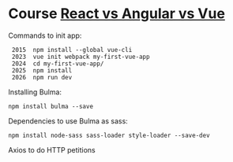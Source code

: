 # Course [React vs Angular vs Vue](https://www.udemy.com/react-vs-angular-vs-vuejs-by-example/)

Commands to init app:

```
 2015  npm install --global vue-cli
 2023  vue init webpack my-first-vue-app
 2024  cd my-first-vue-app/
 2025  npm install
 2026  npm run dev
```

Installing Bulma:

```
npm install bulma --save
```

Dependencies to use Bulma as sass:

```
npm install node-sass sass-loader style-loader --save-dev
```

Axios to do HTTP petitions